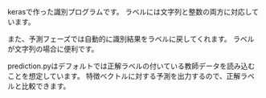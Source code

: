 kerasで作った識別プログラムです。
ラベルには文字列と整数の両方に対応しています。

また、予測フェーズでは自動的に識別結果をラベルに戻してくれます。
ラベルが文字列の場合に便利です。

prediction.pyはデフォルトでは正解ラベルの付いている教師データを読み込むことを想定しています。
特徴ベクトルに対する予測を出力するので、正解ラベルと比較できます。